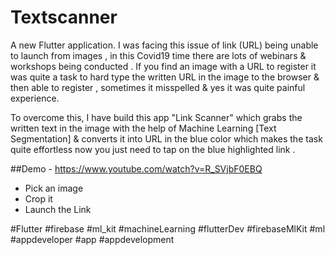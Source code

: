 # Textscanner

A new Flutter application.
I was facing this issue of link (URL) being unable to launch from images , in this Covid19 time there are lots of webinars & workshops being conducted . If you find an image with a URL to register it was quite a task to hard type the written URL in the image to the browser & then able to register , sometimes it misspelled & yes it was quite painful experience.

To overcome this, I have build this app "Link Scanner" which grabs the written text in the image with the help of Machine Learning [Text Segmentation] & converts it into URL in the blue color which makes the task quite effortless now you just need to tap on the blue highlighted link .

##Demo - https://www.youtube.com/watch?v=R_SVjbF0EBQ

- Pick an image
- Crop it
- Launch the Link

#Flutter #firebase #ml_kit #machineLearning #flutterDev #firebaseMlKit #ml #appdeveloper #app #appdevelopment

